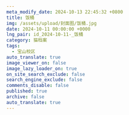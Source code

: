 ```yaml
---
meta_modify_date: 2024-10-13 22:45:32 +0800
title: 饭桶
img: /assets/upload/封面图/饭桶.jpg
date: 2024-10-11 00:00:00 +0000
lng_pair: id_2024-10-11-_饭桶
category: 猫档案
tags:
  - 宝山校区
auto_translate: true
image_viewer_on: false
image_lazy_loader_on: true
on_site_search_exclude: false
search_engine_exclude: false
comments_disable: false
published: true
archive: false
auto_translate: true
---
```

